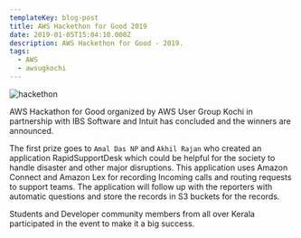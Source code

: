 ```yaml
---
templateKey: blog-post
title: AWS Hackethon for Good 2019
date: 2019-01-05T15:04:10.000Z
description: AWS Hackethon for Good - 2019.
tags:
  - AWS
  - awsugkochi
---
```


![hackethon](/img/aws-hackethon-for-good-kochi-1.jpg)

AWS Hackathon for Good organized by AWS User Group Kochi in partnership with IBS Software and Intuit has concluded and the winners are announced.

The first prize goes to `Amal Das NP` and `Akhil Rajan` who created an application RapidSupportDesk which could be helpful for the society to handle disaster and other major disruptions. This application uses Amazon Connect and Amazon Lex for recording Incoming calls and routing requests to support teams. The application will follow up with the reporters with automatic questions and store the records in S3 buckets for the records.

Students and Developer community members from all over Kerala participated in the event to make it a big success.
